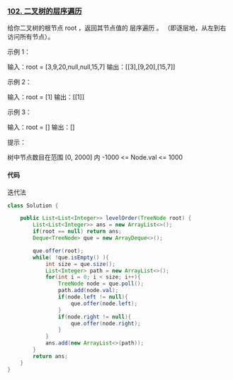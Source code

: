 ### [102. 二叉树的层序遍历](https://leetcode.cn/problems/binary-tree-level-order-traversal/)

给你二叉树的根节点 root ，返回其节点值的 层序遍历 。 （即逐层地，从左到右访问所有节点）。

示例 1：

输入：root = [3,9,20,null,null,15,7]
输出：[[3],[9,20],[15,7]]

示例 2：

输入：root = [1]
输出：[[1]]

示例 3：

输入：root = []
输出：[]


提示：

树中节点数目在范围 [0, 2000] 内
-1000 <= Node.val <= 1000



#### 代码

迭代法

```java
class Solution {

    public List<List<Integer>> levelOrder(TreeNode root) {
        List<List<Integer>> ans = new ArrayList<>();
        if(root == null) return ans;
        Deque<TreeNode> que = new ArrayDeque<>();

        que.offer(root);
        while( !que.isEmpty() ){
            int size = que.size();
            List<Integer> path = new ArrayList<>();
            for(int i = 0; i < size; i++){
                TreeNode node = que.poll();
                path.add(node.val);
                if(node.left != null){
                    que.offer(node.left);
                }
                if(node.right != null){
                    que.offer(node.right);
                }
            }
            ans.add(new ArrayList<>(path));
        }
        return ans;
    }
}
```




